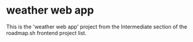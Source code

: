 # weather web app

This is the 'weather web app' project from the Intermediate section of the roadmap.sh frontend project list.
